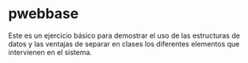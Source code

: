# pwebbase
Este es un ejercicio básico para demostrar el uso de las estructuras de datos y las ventajas de separar en clases los diferentes elementos que intervienen en el sistema.
